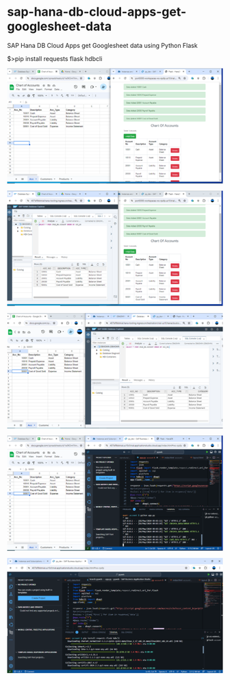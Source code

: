 # sap-hana-db-cloud-apps-get-googlesheet-data
SAP Hana DB Cloud Apps get Googlesheet data using Python Flask

$>pip install requests flask hdbcli

![alt text](https://github.com/jenizar/sap-hana-db-cloud-apps-get-googlesheet-data/blob/main/screenshot/googlesheet_python_flask_menu.PNG)

![alt text](https://github.com/jenizar/sap-hana-db-cloud-apps-get-googlesheet-data/blob/main/screenshot/python_app_sap_hanadb.PNG)

![alt text](https://github.com/jenizar/sap-hana-db-cloud-apps-get-googlesheet-data/blob/main/screenshot/googlesheet_saphanadb.PNG)



![alt text](https://github.com/jenizar/sap-hana-db-cloud-apps-get-googlesheet-data/blob/main/screenshot/googlesheet_sap_bas.PNG)

![alt text](https://github.com/jenizar/sap-hana-db-cloud-apps-get-googlesheet-data/blob/main/screenshot/pip_install_flask.PNG)
